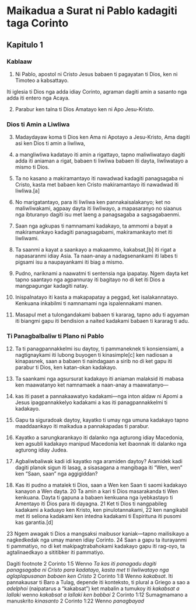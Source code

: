 Maikadua a Surat ni Pablo kadagiti taga Corinto
===============================================

Kapitulo 1
----------

### Kablaaw

1. Ni Pablo, apostol ni Cristo Jesus babaen ti pagayatan ti Dios, ken ni Timoteo a kabsattayo.

Iti iglesia ti Dios nga adda idiay Corinto, agraman dagiti amin a sasanto nga adda iti entero nga Acaya.

2. Parabur ken talna ti Dios Amatayo ken ni Apo Jesu-Kristo.

### Dios ti Amin a Liwliwa

3. Madaydayaw koma ti Dios ken Ama ni Apotayo a Jesu-Kristo, Ama dagiti asi ken Dios ti amin a liwliwa,
4. a mangliwliwa kadatayo iti amin a rigattayo, tapno maliwliwatayo dagiti adda iti aniaman a rigat, babaen ti liwliwa babaen iti dayta, liwliwatayo a mismo ti Dios.
5. Ta no kasano a makiramantayo iti nawadwad kadagiti panagsagaba ni Cristo, kasta met babaen ken Cristo makiramantayo iti nawadwad iti liwliwa.[a]
6. No marigatantayo, para iti liwliwa ken pannakaisalakanyo; ket no maliwliwakami, agpaay dayta iti liwliwayo, a mapasaranyo no siaanus nga ibturanyo dagiti isu met laeng a panagsagaba a sagsagabaenmi.
7. Saan nga agkupas ti namnamami kadakayo, ta ammomi a bayat a makiramankayo kadagiti panagsagabami, makiramankayto met iti liwliwami.

8. Ta saanmi a kayat a saankayo a makaammo, kakabsat,[b] iti rigat a napasaranmi idiay Asia. Ta naan-anay a nadagsenankami iti labes ti pigsami isu a naupayankami iti biag a mismo.
9. Pudno, nariknami a naawatmi ti sentensia nga ipapatay. Ngem dayta ket tapno saantayo nga agpannuray iti bagitayo no di ket iti Dios a mangpagungar kadagiti natay.
10. Inispalnatayo iti kasta a makapapatay a peggad, ket isalakannatayo. Kenkuana inkabilmi ti namnamami nga ispalennakami manen.
11. Masapul met a tulongandakami babaen ti kararag, tapno adu ti agyaman iti biangmi gapu iti bendision a naited kadakami babaen ti kararag ti adu.

### Ti Panagbalbaliw ti Plano ni Pablo

12. Ta ti panagpannakkelmi isu daytoy, ti pammaneknek ti konsiensiami, a nagtignaykami iti lubong buyogen ti kinasimple[c] ken nadiosan a kinapasnek, saan a babaen ti naindagaan a sirib no di ket gapu iti parabur ti Dios, ken katan-okan kadakayo.
13. Ta saankami nga agsursurat kadakayo iti aniaman malaksid iti mabasa ken maawatanyo ket namnamaek a naan-anay a maawatanyo—
14. kas iti paset a pannakaawatyo kadakami—nga inton aldaw ni Apomi a Jesus ipagpannakkelyo kadakami a kas iti panagpannakkelmi ti kadakayo.

15. Gapu ta siguradoak daytoy, kayatko ti umay nga umuna kadakayo tapno maaddaankayo iti maikadua a pannakapadas ti parabur.
16. Kayatko a sarungkarankayo iti dalanko nga agturong idiay Macedonia, ken agsubli kadakayo manipud Macedonia ket ibaonnak iti dalanko nga agturong idiay Judea.
17. Agbaliwbaliwak kadi idi kayatko nga aramiden daytoy? Aramidek kadi dagiti planok sigun iti lasag, a sisasagana a mangibaga iti “Wen, wen” ken “Saan, saan” nga aggigiddan?
18. Kas iti pudno a matalek ti Dios, saan a Wen ken Saan ti saomi kadakayo kanayon a Wen dayta. 20 Ta amin a kari ti Dios masarakanda ti Wen kenkuana. Dayta ti gapuna a babaen kenkuana nga iyebkastayo ti Amentayo iti Dios para iti dayagna. 21 Ket ti Dios ti nangpabileg kadakami a kaduayo ken Kristo, ken pinulotannakami, 22 ken nangikabil met iti seliona kadakami ken intedna kadakami ti Espirituna iti pusomi kas garantia.[d]

23 Ngem awagak ti Dios a mangsaksi maibusor kaniak—tapno mailisikayo a nagkedkedak nga umay manen idiay Corinto. 24 Saan a gapu ta iturayanmi ti pammatiyo, no di ket makipagtrabahokami kadakayo gapu iti rag-oyo, ta agtalinaedkayo a sititibker iti pammatiyo.

Dagiti footnote
2 Corinto 1:5 Wenno *Ta kas iti panagadu dagiti panagsagaba ni Cristo para kadatayo, kasta met ti liwliwatayo nga aglaplapusanan babaen ken Cristo*
2 Corinto 1:8 Wenno *kakabsat*. Iti pannakausar ti Baro a Tulag, depende iti konteksto, ti plural a Griego a sao a *adelphoi* (naipatarus a “kakabsat”) ket mabalin a tumukoy iti *kakabsat a lallaki* wenno *kakabsat a lallaki ken babbai*
2 Corinto 1:12 Sumagmamano a manuskrito *kinasanto*
2 Corinto 1:22 Wenno *panagbayad*